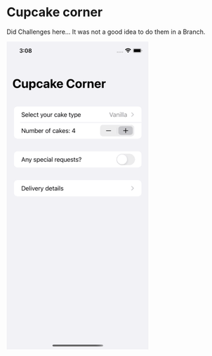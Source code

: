 # Cupcake corner

Did Challenges here... It was not a good idea to do them in a Branch.

![](images/cupcake.gif)